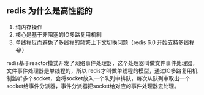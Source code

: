 ## redis 为什么是高性能的

1. 纯内存操作
2. 核心是基于非阻塞的IO多路复用机制
3. 单线程反而避免了多线程的频繁上下文切换问题（redis 6.0 开始支持多线程 :joy:）  

redis基于reactor模式开发了网络事件处理器，这个处理器叫做文件事件处理器，文件事件处理器是单线程的，所以 redis才叫做单线程的模型，通过IO多路复用机制监听多个socket，会将socket放入一个队列中排队，每次从队列中取出一个socket给事件分派器，事件分派器把socket给对应的事件处理器去处理。
